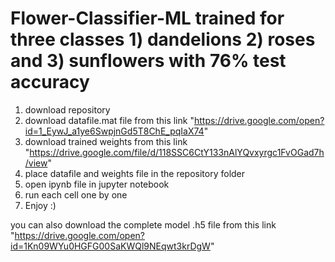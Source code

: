 # Flower-Classifier-ML trained for three classes 1) dandelions 2) roses and 3) sunflowers with 76% test accuracy
1) download repository
2) download datafile.mat file from this link "https://drive.google.com/open?id=1_EywJ_a1ye6SwpjnGd5T8ChE_pqIaX74"
3) download trained weights from this link "https://drive.google.com/file/d/118SSC6CtY133nAlYQvxyrgc1FvOGad7h/view"
4) place datafile and weights file in the repository folder
5) open ipynb file in jupyter notebook
6) run each cell one by one
7) Enjoy :)

you can also download the complete model .h5 file from this link "https://drive.google.com/open?id=1Kn09WYu0HGFG00SaKWQl9NEqwt3krDgW"
